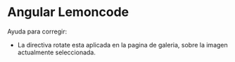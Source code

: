 # Angular Lemoncode

Ayuda para corregir:

- La directiva rotate esta aplicada en la pagina de galeria, sobre la imagen actualmente seleccionada.
